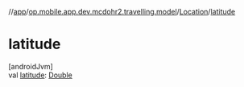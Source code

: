 //[app](../../../index.md)/[op.mobile.app.dev.mcdohr2.travelling.model](../index.md)/[Location](index.md)/[latitude](latitude.md)

# latitude

[androidJvm]\
val [latitude](latitude.md): [Double](https://kotlinlang.org/api/latest/jvm/stdlib/kotlin/-double/index.html)
